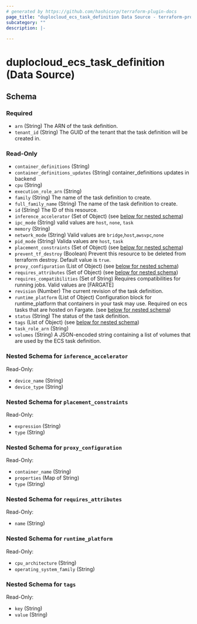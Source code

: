 ```yaml
---
# generated by https://github.com/hashicorp/terraform-plugin-docs
page_title: "duplocloud_ecs_task_definition Data Source - terraform-provider-duplocloud"
subcategory: ""
description: |-
  
---
```


# duplocloud_ecs_task_definition (Data Source)





<!-- schema generated by tfplugindocs -->
## Schema

### Required

- `arn` (String) The ARN of the task definition.
- `tenant_id` (String) The GUID of the tenant that the task definition will be created in.

### Read-Only

- `container_definitions` (String)
- `container_definitions_updates` (String) container_definitions updates in backend
- `cpu` (String)
- `execution_role_arn` (String)
- `family` (String) The name of the task definition to create.
- `full_family_name` (String) The name of the task definition to create.
- `id` (String) The ID of this resource.
- `inference_accelerator` (Set of Object) (see [below for nested schema](#nestedatt--inference_accelerator))
- `ipc_mode` (String) valid values are `host`, `none`, `task`
- `memory` (String)
- `network_mode` (String) Valid values are `bridge`,`host`,`awsvpc`,`none`
- `pid_mode` (String) Valida values are `host`, `task`
- `placement_constraints` (Set of Object) (see [below for nested schema](#nestedatt--placement_constraints))
- `prevent_tf_destroy` (Boolean) Prevent this resource to be deleted from terraform destroy. Default value is `true`.
- `proxy_configuration` (List of Object) (see [below for nested schema](#nestedatt--proxy_configuration))
- `requires_attributes` (Set of Object) (see [below for nested schema](#nestedatt--requires_attributes))
- `requires_compatibilities` (Set of String) Requires compatibilities for running jobs. Valid values are [FARGATE]
- `revision` (Number) The current revision of the task definition.
- `runtime_platform` (List of Object) Configuration block for runtime_platform that containers in your task may use. Required on ecs tasks that are hosted on Fargate. (see [below for nested schema](#nestedatt--runtime_platform))
- `status` (String) The status of the task definition.
- `tags` (List of Object) (see [below for nested schema](#nestedatt--tags))
- `task_role_arn` (String)
- `volumes` (String) A JSON-encoded string containing a list of volumes that are used by the ECS task definition.

<a id="nestedatt--inference_accelerator"></a>
### Nested Schema for `inference_accelerator`

Read-Only:

- `device_name` (String)
- `device_type` (String)


<a id="nestedatt--placement_constraints"></a>
### Nested Schema for `placement_constraints`

Read-Only:

- `expression` (String)
- `type` (String)


<a id="nestedatt--proxy_configuration"></a>
### Nested Schema for `proxy_configuration`

Read-Only:

- `container_name` (String)
- `properties` (Map of String)
- `type` (String)


<a id="nestedatt--requires_attributes"></a>
### Nested Schema for `requires_attributes`

Read-Only:

- `name` (String)


<a id="nestedatt--runtime_platform"></a>
### Nested Schema for `runtime_platform`

Read-Only:

- `cpu_architecture` (String)
- `operating_system_family` (String)


<a id="nestedatt--tags"></a>
### Nested Schema for `tags`

Read-Only:

- `key` (String)
- `value` (String)
